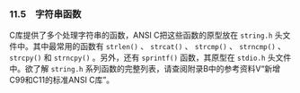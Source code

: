 ### 11.5　字符串函数

C库提供了多个处理字符串的函数，ANSI C把这些函数的原型放在 `string.h` 头文件中。其中最常用的函数有 `strlen()` 、 `strcat()` 、 `strcmp()` 、 `strncmp()` 、 `strcpy()` 和 `strncpy()` 。另外，还有 `sprintf()` 函数，其原型在 `stdio.h` 头文件中。欲了解 `string.h` 系列函数的完整列表，请查阅附录B中的参考资料V“新增C99和C11的标准ANSI C库”。

